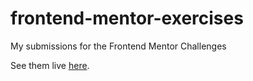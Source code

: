 # frontend-mentor-exercises

My submissions for the Frontend Mentor Challenges

See them live [here](https://serene-wing-b124da.netlify.app//).


